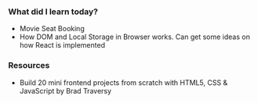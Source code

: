 ### What did I learn today?

- Movie Seat Booking
- How DOM and Local Storage in Browser works. Can get some ideas on how React is implemented

### Resources

- Build 20 mini frontend projects from scratch with HTML5, CSS & JavaScript by Brad Traversy
